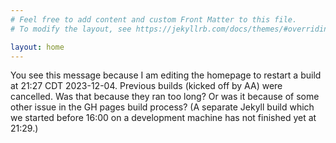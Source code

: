 ```yaml
---
# Feel free to add content and custom Front Matter to this file.
# To modify the layout, see https://jekyllrb.com/docs/themes/#overriding-theme-defaults

layout: home
---
```

You see this message because I am editing the homepage to restart a build at 21:27 CDT 2023-12-04.  Previous builds (kicked off by AA) were cancelled.  Was that because they ran too long?  Or was it because of some other issue in the GH pages build process?  (A separate Jekyll build which we started before 16:00 on a development machine has not finished yet at 21:29.)
